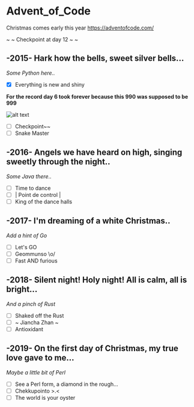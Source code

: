 # Advent_of_Code
Christmas comes early this year
https://adventofcode.com/

~ ~ Checkpoint at day 12 ~ ~

## -2015- Hark how the bells, sweet silver bells...

*Some Python here..*

- [x] Everything is new and shiny

**For the record day 6 took forever because this 990 was supposed to be 999**

![alt text](https://cdn.discordapp.com/attachments/432508907701665802/754261333469298728/unknown.png)

- [ ] Checkpoint~~
- [ ] Snake Master

## -2016- Angels we have heard on high, singing sweetly through the night..

*Some Java there..*

- [ ] Time to dance
- [ ] | Point de control |
- [ ] King of the dance halls

## -2017- I'm dreaming of a white Christmas..

*Add a hint of Go*

- [ ] Let's GO
- [ ] Geommunso \o/
- [ ] Fast AND furious

## -2018- Silent night! Holy night! All is calm, all is bright...

*And a pinch of Rust*

- [ ] Shaked off the Rust
- [ ] ~ Jiancha Zhan ~
- [ ] Antioxidant

## -2019- On the first day of Christmas, my true love gave to me...

*Maybe a little bit of Perl*

- [ ] See a Perl form, a diamond in the rough...
- [ ] Chekkupointo >.<
- [ ] The world is your oyster
